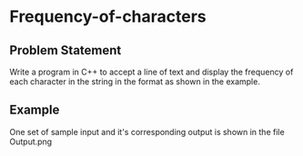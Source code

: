 # Frequency-of-characters

## Problem Statement

Write a program in C++ to accept a line of text and display the frequency of each character in the string in the format as shown in the example.

## Example

One set of sample input and it's corresponding output is shown in the file Output.png
